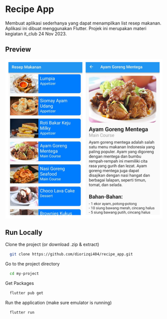 
# Recipe App

Membuat aplikasi sederhanya yang dapat menampilkan list resep makanan. Aplikasi ini dibuat menggunakan Flutter. Projek ini merupakan materi kegiatan it_club 24 Nov 2023.




## Preview

![App Screenshot](./Preview.jpg)


## Run Locally

Clone the project (or download .zip & extract)

```bash
  git clone https://github.com/diorizqi404/recipe_app.git
```

Go to the project directory

```bash
  cd my-project
```

Get Packages

```bash
  flutter pub get
```

Run the application (make sure emulator is running)

```bash
  flutter run
```

